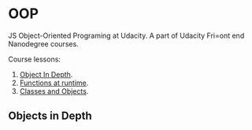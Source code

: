 # OOP

JS Object-Oriented Programing at Udacity. A part of Udacity Fri=ont end Nanodegree courses.

Course lessons:

1. [Object In Depth](#objects-in-depth).
2. [Functions at runtime]().
3. [Classes and Objects]().

## Objects in Depth


